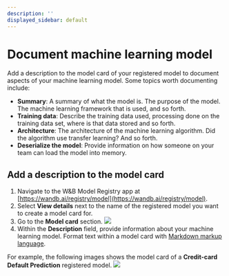 ```yaml
---
description: ''
displayed_sidebar: default
---
```


# Document machine learning model

Add a description to the model card of your registered model to document aspects of your machine learning model. Some topics worth documenting include:

* **Summary**: A summary of what the model is. The purpose of the model. The machine learning framework that is used, and so forth. 
* **Training data**: Describe the training data used, processing done on the training data set, where is that data stored and so forth.
* **Architecture**: The architecture of the machine learning algorithm. Did the algorithm use transfer learning? And so forth.
* **Deserialize the model**: Provide information on how someone on your team can load the model into memory.


## Add a description to the model card

1. Navigate to the W&B Model Registry app at [https://wandb.ai/registry/model](https://wandb.ai/registry/model).
2. Select **View details** next to the name of the registered model you want to create a model card for.
2. Go to the **Model card** section.
![](/images/models/model_card_example.png)
3. Within the **Description** field, provide information about your machine learning model. Format text within a model card with [Markdown markup language](https://www.markdownguide.org/).

For example, the following images shows the model card of a **Credit-card Default Prediction** registered model.
![](/images/models/model_card_credit_example.png)